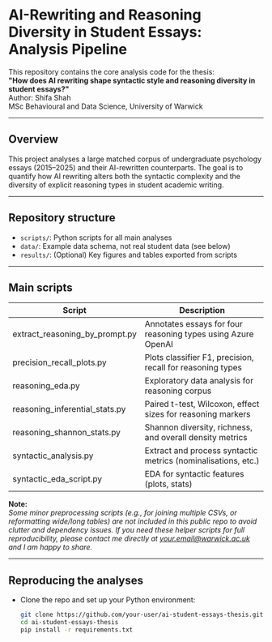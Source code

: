 # AI-Rewriting and Reasoning Diversity in Student Essays: Analysis Pipeline

This repository contains the core analysis code for the thesis:  
**"How does AI rewriting shape syntactic style and reasoning diversity in student essays?"**  
Author: Shifa Shah  
MSc Behavioural and Data Science, University of Warwick

---

## Overview

This project analyses a large matched corpus of undergraduate psychology essays (2015–2025) and their AI-rewritten counterparts. The goal is to quantify how AI rewriting alters both the syntactic complexity and the diversity of explicit reasoning types in student academic writing.

---

## Repository structure

- `scripts/`: Python scripts for all main analyses
- `data/`: Example data schema, not real student data (see below)
- `results/`: (Optional) Key figures and tables exported from scripts

---

## Main scripts

| Script                           | Description                                                  |
|-----------------------------------|--------------------------------------------------------------|
| extract_reasoning_by_prompt.py    | Annotates essays for four reasoning types using Azure OpenAI  |
| precision_recall_plots.py         | Plots classifier F1, precision, recall for reasoning types    |
| reasoning_eda.py                  | Exploratory data analysis for reasoning corpus                |
| reasoning_inferential_stats.py    | Paired t-test, Wilcoxon, effect sizes for reasoning markers   |
| reasoning_shannon_stats.py        | Shannon diversity, richness, and overall density metrics      |
| syntactic_analysis.py             | Extract and process syntactic metrics (nominalisations, etc.) |
| syntactic_eda_script.py           | EDA for syntactic features (plots, stats)                     |

**Note:**  
*Some minor preprocessing scripts (e.g., for joining multiple CSVs, or reformatting wide/long tables) are not included in this public repo to avoid clutter and dependency issues. If you need these helper scripts for full reproducibility, please contact me directly at [your.email@warwick.ac.uk](mailto:your.email@warwick.ac.uk) and I am happy to share.*

---

## Reproducing the analyses

- Clone the repo and set up your Python environment:
  ```bash
  git clone https://github.com/your-user/ai-student-essays-thesis.git
  cd ai-student-essays-thesis
  pip install -r requirements.txt
